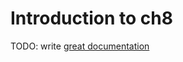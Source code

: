 # Introduction to ch8

TODO: write [great documentation](http://jacobian.org/writing/what-to-write/)
